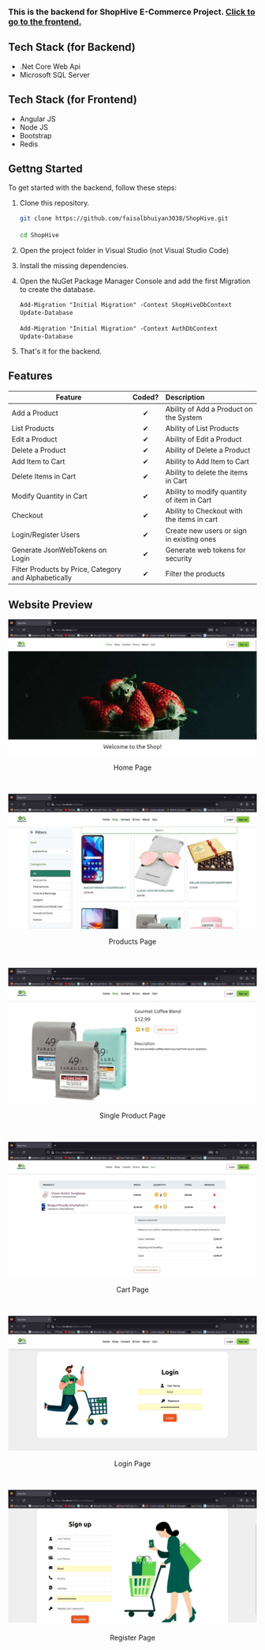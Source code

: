 ### This is the backend for ShopHive E-Commerce Project. [Click to go to the frontend.](https://github.com/faisalbhuiyan3038/ShopHiveClient)

## Tech Stack (for Backend)

- .Net Core Web Api
- Microsoft SQL Server

## Tech Stack (for Frontend)

- Angular JS
- Node JS
- Bootstrap
- Redis

## Gettng Started

To get started with the backend, follow these steps:

1. Clone this repository.

   ```bash
   git clone https://github.com/faisalbhuiyan3038/ShopHive.git

   cd ShopHive
   ```

2. Open the project folder in Visual Studio (not Visual Studio Code)
3. Install the missing dependencies.
4. Open the NuGet Package Manager Console and add the first Migration to create the database.

   ```shell
   Add-Migration "Initial Migration" -Context ShopHiveDbContext
   Update-Database

   Add-Migration "Initial Migration" -Context AuthDbContext
   Update-Database
   ```

5. That's it for the backend.

## Features

| Feature                                               |  Coded?  | Description                                |
| ----------------------------------------------------- | :------: | :----------------------------------------- |
| Add a Product                                         | &#10004; | Ability of Add a Product on the System     |
| List Products                                         | &#10004; | Ability of List Products                   |
| Edit a Product                                        | &#10004; | Ability of Edit a Product                  |
| Delete a Product                                      | &#10004; | Ability of Delete a Product                |
| Add Item to Cart                                      | &#10004; | Ability to Add Item to Cart                |
| Delete Items in Cart                                  | &#10004; | Ability to delete the items in Cart        |
| Modify Quantity in Cart                               | &#10004; | Ability to modify quantity of item in Cart |
| Checkout                                              | &#10004; | Ability to Checkout with the items in cart |
| Login/Register Users                                  | &#10004; | Create new users or sign in existing ones  |
| Generate JsonWebTokens on Login                       | &#10004; | Generate web tokens for security           |
| Filter Products by Price, Category and Alphabetically | &#10004; | Filter the products                        |

## Website Preview

![Home Page](/Screenshots/1.jpg)

<p align="center">Home Page</p>
<br>

![Products Page](/Screenshots/2.jpg)

<p align="center">Products Page</p>
<br>

![Single Product Page](/Screenshots/3.jpg)

<p align="center">Single Product Page</p>
<br>

![Cart Page](/Screenshots/4.jpg)

<p align="center">Cart Page</p>
<br>

![Login Page](/Screenshots/5.jpg)

<p align="center">Login Page</p>
<br>

![Register Page](/Screenshots/6.jpg)

<p align="center">Register Page</p>
<br>
